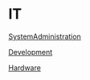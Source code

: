 # IT


[SystemAdministration](sysadmin/sysadmin.md)

[Development](development/development.md)

[Hardware](hardware/hardware.md)
